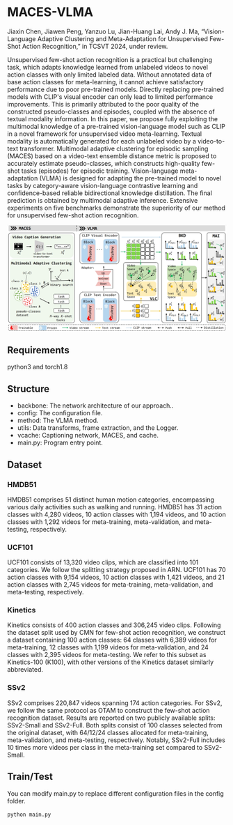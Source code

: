 # MACES-VLMA

Jiaxin Chen, Jiawen Peng, Yanzuo Lu, Jian-Huang Lai, Andy J. Ma, “Vision-Language Adaptive Clustering and Meta-Adaptation for Unsupervised Few-Shot Action Recognition,” in TCSVT 2024, under review.

Unsupervised few-shot action recognition is a practical but challenging task, which adapts knowledge learned from unlabeled videos to novel action classes with only limited labeled data. 
Without annotated data of base action classes for meta-learning, it cannot achieve satisfactory performance due to poor pre-trained models.
Directly replacing pre-trained models with CLIP's visual encoder can only lead to limited performance improvements.
This is primarily attributed to the poor quality of the constructed pseudo-classes and episodes, coupled with the absence of textual modality information.
In this paper, we propose fully exploiting the multimodal knowledge of a pre-trained vision-language model such as CLIP in a novel framework for unsupervised video meta-learning. 
Textual modality is automatically generated for each unlabeled video by a video-to-text transformer. 
Multimodal adaptive clustering for episodic sampling (MACES) based on a video-text ensemble distance metric is proposed to accurately estimate pseudo-classes, which constructs high-quality few-shot tasks (episodes) for episodic training. 
Vision-language meta-adaptation (VLMA) is designed for adapting the pre-trained model to novel tasks by category-aware vision-language contrastive learning and confidence-based reliable bidirectional knowledge distillation. 
The final prediction is obtained by multimodal adaptive inference. 
Extensive experiments on five benchmarks demonstrate the superiority of our method for unsupervised few-shot action recognition. 

![overview](assets/overview.png)

## Requirements

python3 and torch1.8

## Structure

- backbone: The network architecture of our approach..
- config: The configuration file.
- method: The VLMA method.
- utils: Data transforms, frame extraction, and the Logger.
- vcache: Captioning network, MACES, and cache.
- main.py: Program entry point.

## Dataset

### HMDB51

HMDB51 comprises 51 distinct human motion categories, encompassing various daily activities such as walking and running. 
HMDB51 has 31 action classes with 4,280 videos, 10 action classes with 1,194 videos, and 10 action classes with 1,292 videos for meta-training, meta-validation, and meta-testing, respectively.

### UCF101

UCF101 consists of 13,320 video clips, which are classified into 101 categories. 
We follow the splitting strategy proposed in ARN. 
UCF101 has 70 action classes with 9,154 videos, 10 action classes with 1,421 videos, and 21 action classes with 2,745 videos for meta-training, meta-validation, and meta-testing, respectively.

### Kinetics

Kinetics consists of 400 action classes and 306,245 video clips. 
Following the dataset split used by CMN for few-shot action recognition, we construct a dataset containing 100 action classes: 64 classes with 6,389 videos for meta-training, 12 classes with 1,199 videos for meta-validation, and 24 classes with 2,395 videos for meta-testing. 
We refer to this subset as Kinetics-100 (K100), with other versions of the Kinetics dataset similarly abbreviated.

### SSv2

SSv2 comprises 220,847 videos spanning 174 action categories. 
For SSv2, we follow the same protocol as OTAM to construct the few-shot action recognition dataset.
Results are reported on two publicly available splits: SSv2-Small and SSv2-Full. 
Both splits consist of 100 classes selected from the original dataset, with 64/12/24 classes allocated for meta-training, meta-validation, and meta-testing, respectively. Notably, SSv2-Full includes 10 times more videos per class in the meta-training set compared to SSv2-Small.


## Train/Test

You can modify main.py to replace different configuration files in the config folder.

```
python main.py
```





